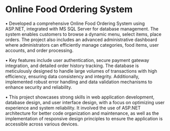 # Online Food Ordering System

• Developed a comprehensive Online Food Ordering System using ASP.NET, integrated 
with MS SQL Server for database management. The system enables customers to 
browse a dynamic menu, select items, place orders. The project also includes an 
advanced administrative dashboard where administrators can efficiently manage 
categories, food items, user accounts, and order processing.

• Key features include user authentication, secure payment gateway integration, and 
detailed order history tracking. The database is meticulously designed to handle large 
volumes of transactions with high efficiency, ensuring data consistency and integrity. 
Additionally, implemented robust error handling and data validation mechanisms to 
enhance security and reliability.

• This project showcases strong skills in web application development, database design, 
and user interface design, with a focus on optimizing user experience and system 
reliability. It involved the use of ASP.NET architecture for better code organization and
maintenance, as well as the implementation of responsive design principles to ensure 
the application is accessible across various devices.

